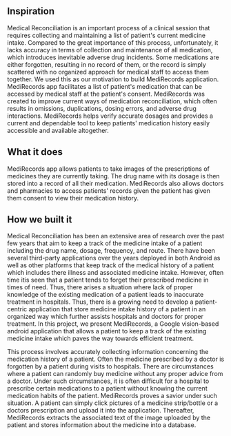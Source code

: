 ## Inspiration

Medical Reconciliation is an important process of a clinical session that requires collecting and maintaining a list of patient's current medicine intake. Compared to the great importance of this process, unfortunately, it lacks accuracy in terms of collection and maintenance of all medication, which introduces inevitable adverse drug incidents. Some medications are either forgotten, resulting in no record of them, or the record is simply scattered with no organized approach for medical staff to access them together. We used this as our motivation to build MediRecords application. MediRecords app facilitates a list of patient's medication that can be accessed by medical staff at the patient's consent. MediRecords was created to improve current ways of medication reconciliation, which often results in omissions, duplications, dosing errors, and adverse drug interactions.  MediRecords helps verify accurate dosages and provides a current and dependable tool to keep patients' medication history easily accessible and available altogether.

## What it does

MediRecords app allows patients to take images of the prescriptions of medicines they are currently taking. The drug name with its dosage is then stored into a record of all their medication. MediRecords also allows doctors and pharmacies to access patients' records given the patient has given them consent to view their medication history.

## How we built it

Medical Reconciliation has been an extensive area of research over the past few years that aim to keep a track of the medicine intake of a patient including the drug name, dosage, frequency, and route. There have been several third-party applications over the years deployed in both Android as well as other platforms that keep track of the medical history of a patient which includes there illness and associated medicine intake. However, often time itis seen that a patient tends to forget their prescribed medicine in times of need. Thus, there arises a situation where lack of proper knowledge of the existing medication of a patient leads to inaccurate treatment in hospitals. Thus, there is a growing need to develop a patient-centric application that store medicine intake history of a patient in an organized way which further assists hospitals and doctors for proper treatment. In this project, we present MediRecords, a Google vision-based android application that allows a patient to keep a track of the existing medicine intake which paves the way towards efficient treatment.

This process involves accurately collecting information concerning the medication history of a patient. Often the medicine prescribed by a doctor is forgotten by a patient during visits to hospitals. There are circumstances where a patient can randomly buy medicine without any proper advice from a doctor. Under such circumstances, it is often difficult for a hospital to prescribe certain medications to a patient without knowing the current medication habits of the patient. MediRecords proves a savior under such situation. A patient can simply click pictures of a medicine strip/bottle or a doctors prescription and upload it into the application. Thereafter, MediRecords extracts the associated text of the image uploaded by the patient and stores information about the medicine into a database.